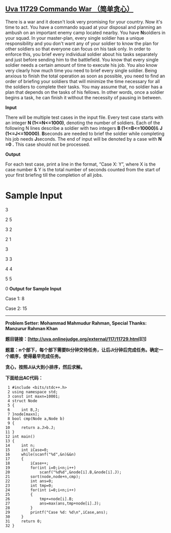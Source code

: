 ## [Uva 11729 Commando War （简单贪心）][0]

There is a war and it doesn't look very promising for your country. Now it's time to act. You have a commando squad at your disposal and planning an ambush on an important enemy camp located nearby. You have **N**soldiers in your squad. In your master-plan, every single soldier has a unique responsibility and you don't want any of your soldier to know the plan for other soldiers so that everyone can focus on his task only. In order to enforce this, you brief every individual soldier about his tasks separately and just before sending him to the battlefield. You know that every single soldier needs a certain amount of time to execute his job. You also know very clearly how much time you need to brief every single soldier. Being anxious to finish the total operation as soon as possible, you need to find an order of briefing your soldiers that will minimize the time necessary for all the soldiers to complete their tasks. You may assume that, no soldier has a plan that depends on the tasks of his fellows. In other words, once a soldier begins a task, he can finish it without the necessity of pausing in between.

**Input**

There will be multiple test cases in the input file. Every test case starts with an integer **N (1<=N<=1000)**, denoting the number of soldiers. Each of the following N lines describe a soldier with two integers **B (1<=B<=10000)**& **J (1<=J<=10000)**. **B**seconds are needed to brief the soldier while completing his job needs **J**seconds. The end of input will be denoted by a case with **N =0 .** This case should not be processed.

**Output**

For each test case, print a line in the format, “Case X: Y”, where X is the case number & Y is the total number of seconds counted from the start of your first briefing till the completion of all jobs.

# **Sample Input** 

3

2 5

3 2

2 1

3

3 3

4 4

5 5

0
**Output for Sample Input** 

Case 1: 8

Case 2: 15

- - -

**Problem Setter: Mohammad Mahmudur Rahman, Special Thanks: Manzurur Rahman Khan**

**题目链接：[http://uva.onlinejudge.org/external/117/11729.html][1]**

**题意：n个部下，每个部下需要Bi分钟交待任务，让后Ji分钟后完成任务。确定一个顺序，使得最早完成任务。**

**贪心，按照Ji从大到小排序，然后求解。**

**下面给出AC代码：**

 

     1 #include <bits/stdc++.h>
     2 using namespace std;
     3 const int maxn=10001;
     4 struct Node
     5 {
     6     int B,J;
     7 }node[maxn];
     8 bool cmp(Node a,Node b)
     9 {
    10     return a.J>b.J;
    11 }
    12 int main()
    13 {
    14     int n;
    15     int iCase=0;
    16     while(scanf("%d",&n)&&n)
    17     {
    18         iCase++;
    19         for(int i=0;i<n;i++)
    20             scanf("%d%d",&node[i].B,&node[i].J);
    21         sort(node,node+n,cmp);
    22         int ans=0;
    23         int tmp=0;
    24         for(int i=0;i<n;i++)
    25         {
    26             tmp+=node[i].B;
    27             ans=max(ans,tmp+node[i].J);
    28         }
    29         printf("Case %d: %d\n",iCase,ans);
    30     }
    31     return 0;
    32 }

[0]: http://www.cnblogs.com/kuangbin/archive/2012/10/24/2736455.html
[1]: http://uva.onlinejudge.org/external/117/11729.html